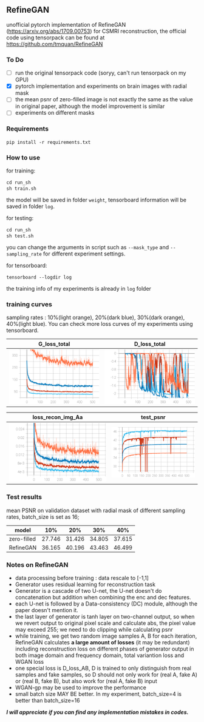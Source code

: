 ## RefineGAN
unofficial pytorch implementation of RefineGAN (https://arxiv.org/abs/1709.00753) for CSMRI reconstruction, the official code using tensorpack can be found at https://github.com/tmquan/RefineGAN

### To Do
- [ ] run the original tensorpack code (soryy, can't run tensorpack on my GPU)
- [x] pytorch implementation and experiments on brain images with radial mask
- [ ] the mean psnr of zero-filled image is not exactly the same as the value in original paper, although the model improvement is similar
- [ ] experiments on different masks

### Requirements
```shell
pip install -r requirements.txt
```
### How to use
for training:
```shell
cd run_sh
sh train.sh
```
the model will be saved in folder `weight`, tensorboard information will be saved in folder `log`.

for testing:
```shell
cd run_sh
sh test.sh
```
you can change the arguments in script such as `--mask_type` and `--sampling_rate` for different experiment settings.


for tensorboard:
```shell
tensorboard --logdir log
```
the training info of my experiments is already in `log` folder

### training curves
sampling rates : 10%(light orange), 20%(dark blue), 30%(dark orange), 40%(light blue). You can check more loss curves of my experiments using tensorboard.

| G_loss_total    | D_loss_total     |
|------------|-------------|
|<img src="img/loss_G_loss_total.svg?raw=true" title = "G_loss_total" width="400">|<img src="img/loss_D_loss_total.svg?raw=true" title="D_loss_total" width="400">|

| loss_recon_img_Aa    | test_psnr    |
|------------|-------------|
|<img src="img/loss_recon_img_Aa.svg?raw=true" title = "loss_recon_img_Aa" width="400">|<img src="img/test_psnr.svg?raw=true" title="test_psnr" width="400">|


### Test results

mean PSNR on validation dataset with radial mask of different sampling rates, batch_size is set as 16;

model  |  10%  | 20%  | 30% | 40% 
-------|-------|------|-----|------
zero-filled| 27.746 | 31.426 | 34.805| 37.615 
RefineGAN|  36.165 |  40.196 | 43.463| 46.499

### Notes on RefineGAN

- data processing before training : data rescale to [-1,1]
- Generator uses residual learning for reconstruction task
- Generator is a cascade of two U-net, the U-net doesn't do concatenation but addition when combining the enc and dec features. 
- each U-net is followed by a Data-consistency (DC) module, although the paper doesn't mention it.
- the last layer of generator is tanh layer on two-channel output, so when we revert output to original pixel scale and
calculate abs, the pixel value may exceed 255; we need to do clipping while calculating psnr
- while training, we get two random image samples A, B for each iteration, RefineGAN calculates **a large amount of losses** (it may be redundant)
including reconstruction loss on different phases of generator output in both image domain and frequency domain, total
variantion loss and WGAN loss
- one special loss is D_loss_AB, D is trained to only distinguish from real samples and fake samples, so D should not only work for (real A, fake A) or (real B, fake B), but also work for (real A, fake B) input
- WGAN-gp may be used to improve the performance
- small batch size MAY BE better. In my experiment, batch_size=4 is better than batch_size=16

**_I will appreciate if you can find any implementation mistakes in codes._**


